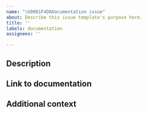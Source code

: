 ```yaml
---
name: "\U0001F4DADocumentation issue"
about: Describe this issue template's purpose here.
title: ''
labels: documentation
assignees: ''

---
```


## Description
<!-- What's missing? What's unclear? What's incorrect? -->


## Link to documentation
<!-- Provide a link to the documentation in which the issue exists -->


## Additional context
<!-- Add any other context about the problem -->
